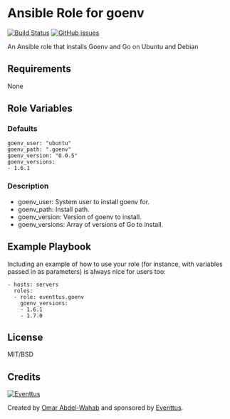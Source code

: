 # Ansible Role for goenv

[![Build Status](https://travis-ci.org/eventtus/ansible-role-goenv.svg?branch=master)](https://travis-ci.org/eventtus/ansible-role-goenv)
[![GitHub issues](https://img.shields.io/github/issues/eventtus/ansible-role-goenv.svg?maxAge=2592000)](https://github.com/eventtus/ansible-role-goenv/issues)

An Ansible role that installs Goenv and Go on Ubuntu and Debian

## Requirements

None

## Role Variables

### Defaults

    goenv_user: "ubuntu"
    goenv_path: ".goenv"
    goenv_version: "0.0.5"
    goenv_versions:
    - 1.6.1

### Description

  - goenv_user: System user to install goenv for.
  - goenv_path: Install path.
  - goenv_version: Version of goenv to install.
  - goenv_versions: Array of versions of Go to install.

## Example Playbook

Including an example of how to use your role (for instance, with variables passed in as parameters) is always nice for users too:

    - hosts: servers
      roles:
      - role: eventtus.goenv
        goenv_versions:
        - 1.6.1
        - 1.7.0

## License

MIT/BSD

## Credits

[![Eventtus](http://assets.eventtus.com/logos/eventtus/standard.png)](http://eventtus.com)

Created by [Omar Abdel-Wahab](https://github.com/owahab) and sponsored by [Eventtus](http://eventtus.com).
